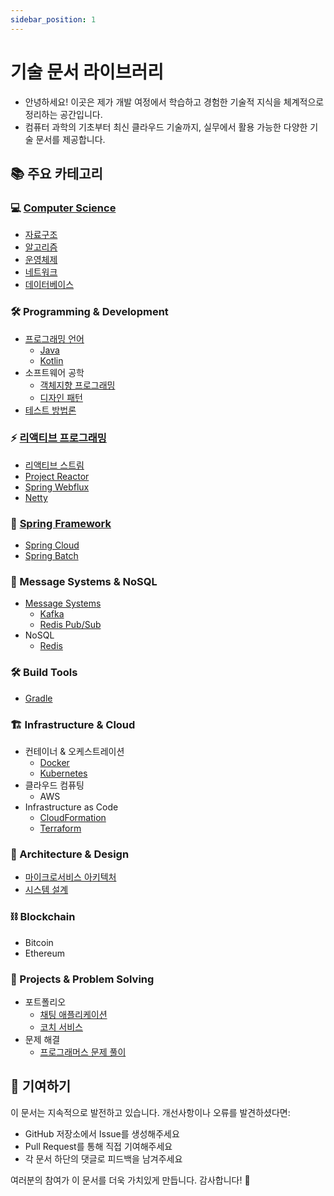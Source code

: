 ```yaml
---
sidebar_position: 1
---
```


# 기술 문서 라이브러리

- 안녕하세요! 이곳은 제가 개발 여정에서 학습하고 경험한 기술적 지식을 체계적으로 정리하는 공간입니다. 
- 컴퓨터 과학의 기초부터 최신 클라우드 기술까지, 실무에서 활용 가능한 다양한 기술 문서를 제공합니다.

## 📚 주요 카테고리

### 💻 [Computer Science](ComputerScience/index.md)
- [자료구조](ComputerScience/DataStructure/index.md)
- [알고리즘](ComputerScience/Algorithm/index.md)
- [운영체제](ComputerScience/OS/index.md)
- [네트워크](Network/index.md)
- [데이터베이스](Database/index.md)

### 🛠 Programming & Development
- [프로그래밍 언어](Language/index.md)
  - [Java](Language/Java/index.md)
  - [Kotlin](Language/Kotlin/index.md)
- 소프트웨어 공학
  - [객체지향 프로그래밍](OOP/index.md)
  - [디자인 패턴](Design-Pattern/index.md)
- [테스트 방법론](Test/index.md)

### ⚡ [리액티브 프로그래밍](ReactiveProgramming/index.md)
- [리액티브 스트림](ReactiveProgramming/ReactiveStream/ReactiveStream.md)
- [Project Reactor](ReactiveProgramming/ProjectReactor/index.md)
- [Spring Webflux](ReactiveProgramming/SpringWebflux/SpringWebflux.md)
- [Netty](Netty/index.md)

### 🌱 [Spring Framework](Spring/index.md)
- [Spring Cloud](Spring/SpringCloud/index.md)
- [Spring Batch](Spring/SpringBatch/index.md)

### 🔄 Message Systems & NoSQL
- [Message Systems](MessageSystem/index.md)
  - [Kafka](MessageSystem/Kafka/index.md)
  - [Redis Pub/Sub](MessageSystem/RedisPubSub/RedisPubSub.md)
- NoSQL
  - [Redis](Redis/index.md)

### 🛠️ Build Tools
- [Gradle](Gradle/index.md)

### 🏗 Infrastructure & Cloud
- 컨테이너 & 오케스트레이션
  - [Docker](Docker/index.md)
  - [Kubernetes](Kubernetes/index.md)
- 클라우드 컴퓨팅
  - AWS
- Infrastructure as Code
  - [CloudFormation](AWS/CloudFormation/index.md)
  - [Terraform](Terraform/index.md)

### 📐 Architecture & Design
- [마이크로서비스 아키텍처](MSA/index.md)
- [시스템 설계](SystemDesign/index.md)

### ⛓️ Blockchain
- Bitcoin
- Ethereum

### 💼 Projects & Problem Solving
- 포트폴리오
  - [채팅 애플리케이션](Portfolio/ChattingApplication/index.md)
  - [코치 서비스](Portfolio/Coach/index.md)
- 문제 해결
  - [프로그래머스 문제 풀이](ProblemSolving/Programmers/index.md)

## 🤝 기여하기

이 문서는 지속적으로 발전하고 있습니다. 개선사항이나 오류를 발견하셨다면:
- GitHub 저장소에서 Issue를 생성해주세요
- Pull Request를 통해 직접 기여해주세요
- 각 문서 하단의 댓글로 피드백을 남겨주세요

여러분의 참여가 이 문서를 더욱 가치있게 만듭니다. 감사합니다! 🙏